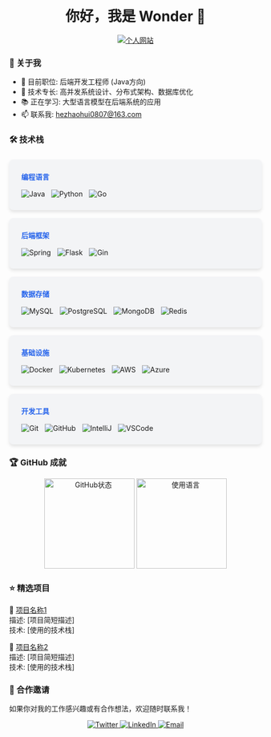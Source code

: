 <h1 align="center">你好，我是 Wonder 👋</h1>
<p align="center">
  <a href="https://www.hezhaohui.cn/">
    <img alt="个人网站" src="https://img.shields.io/badge/个人网站-分享知识-orange?style=flat&logo=gitbook">
  </a>
</p>

### 🧠 关于我

- 🔭 目前职位: 后端开发工程师 (Java方向)
- 🌱 技术专长: 高并发系统设计、分布式架构、数据库优化
- 📚 正在学习: 大型语言模型在后端系统的应用
- 📫 联系我: hezhaohui0807@163.com

### 🛠️ 技术栈

<div style="
    display: grid;
    grid-template-columns: repeat(auto-fit, minmax(300px, 1fr));
    gap: 1rem;
    margin-top: 1.5rem;
">

  <!-- 编程语言 -->
  <div style="
      background: #f3f4f6;
      padding: 1.5rem;
      border-radius: 0.5rem;
      box-shadow: 0 4px 6px rgba(0, 0, 0, 0.1);
  ">
    <h4 style="margin-top: 0; margin-bottom: 1rem; color: #2563eb">编程语言</h4>
    <div style="display: flex; flex-wrap: wrap; gap: 0.8rem">
      <img src="https://skillicons.dev/icons?i=java" title="Java" alt="Java" />
      <img src="https://skillicons.dev/icons?i=python" title="Python" alt="Python" />
      <img src="https://skillicons.dev/icons?i=go" title="Go" alt="Go" />
    </div>
  </div>
  
  <!-- 后端框架 -->
  <div style="
      background: #f3f4f6;
      padding: 1.5rem;
      border-radius: 0.5rem;
      box-shadow: 0 4px 6px rgba(0, 0, 0, 0.1);
  ">
    <h4 style="margin-top: 0; margin-bottom: 1rem; color: #2563eb">后端框架</h4>
    <div style="display: flex; flex-wrap: wrap; gap: 0.8rem">
      <img src="https://skillicons.dev/icons?i=spring" title="Spring" alt="Spring" />
      <img src="https://skillicons.dev/icons?i=flask" title="Flask" alt="Flask" />
      <img src="https://skillicons.dev/icons?i=gin" title="Gin" alt="Gin" />
    </div>
  </div>
  
  <!-- 数据存储 -->
  <div style="
      background: #f3f4f6;
      padding: 1.5rem;
      border-radius: 0.5rem;
      box-shadow: 0 4px 6px rgba(0, 0, 0, 0.1);
  ">
    <h4 style="margin-top: 0; margin-bottom: 1rem; color: #2563eb">数据存储</h4>
    <div style="display: flex; flex-wrap: wrap; gap: 0.8rem">
      <img src="https://skillicons.dev/icons?i=mysql" title="MySQL" alt="MySQL" />
      <img src="https://skillicons.dev/icons?i=postgres" title="PostgreSQL" alt="PostgreSQL" />
      <img src="https://skillicons.dev/icons?i=mongodb" title="MongoDB" alt="MongoDB" />
      <img src="https://skillicons.dev/icons?i=redis" title="Redis" alt="Redis" />
    </div>
  </div>
  
  <!-- 基础设施 -->
  <div style="
      background: #f3f4f6;
      padding: 1.5rem;
      border-radius: 0.5rem;
      box-shadow: 0 4px 6px rgba(0, 0, 0, 0.1);
  ">
    <h4 style="margin-top: 0; margin-bottom: 1rem; color: #2563eb">基础设施</h4>
    <div style="display: flex; flex-wrap: wrap; gap: 0.8rem">
      <img src="https://skillicons.dev/icons?i=docker" title="Docker" alt="Docker" />
      <img src="https://skillicons.dev/icons?i=kubernetes" title="Kubernetes" alt="Kubernetes" />
      <img src="https://skillicons.dev/icons?i=aws" title="AWS" alt="AWS" />
      <img src="https://skillicons.dev/icons?i=azure" title="Azure" alt="Azure" />
    </div>
  </div>
  
  <!-- 开发工具 -->
  <div style="
      background: #f3f4f6;
      padding: 1.5rem;
      border-radius: 0.5rem;
      box-shadow: 0 4px 6px rgba(0, 0, 0, 0.1);
  ">
    <h4 style="margin-top: 0; margin-bottom: 1rem; color: #2563eb">开发工具</h4>
    <div style="display: flex; flex-wrap: wrap; gap: 0.8rem">
      <img src="https://skillicons.dev/icons?i=git" title="Git" alt="Git" />
      <img src="https://skillicons.dev/icons?i=github" title="GitHub" alt="GitHub" />
      <img src="https://skillicons.dev/icons?i=idea" title="IntelliJ" alt="IntelliJ" />
      <img src="https://skillicons.dev/icons?i=vscode" title="VSCode" alt="VSCode" />
    </div>
  </div>
</div>

### 🏆 GitHub 成就

<p align="center">
  <img height="180em" src="https://github-readme-stats.vercel.app/api?username=2311719626&show_icons=true&theme=github_dark&include_all_commits=true&count_private=true" alt="GitHub状态" />
  <img height="180em" src="https://github-readme-stats.vercel.app/api/top-langs?username=2311719626&layout=compact&theme=github_dark" alt="使用语言" />
</p>

### ⭐ 精选项目

<!-- 项目1 -->
📌 [项目名称1](链接)  
描述: [项目简短描述]  
技术: [使用的技术栈]

<!-- 项目2 -->
📌 [项目名称2](链接)  
描述: [项目简短描述]  
技术: [使用的技术栈]

### 🤝 合作邀请
如果你对我的工作感兴趣或有合作想法，欢迎随时联系我！

<p align="center">
  <!-- 社交媒体链接 -->
  <a href="[Twitter链接]">
    <img alt="Twitter" src="https://img.shields.io/badge/Twitter-%231DA1F2.svg?style=flat&logo=Twitter&logoColor=white" />
  </a>
  <a href="[LinkedIn链接]">
    <img alt="LinkedIn" src="https://img.shields.io/badge/linkedin-%230077B5.svg?style=flat&logo=linkedin&logoColor=white" />
  </a>
  <a href="[邮件地址]">
    <img alt="Email" src="https://img.shields.io/badge/Email-联系我-purple?style=flat&logo=gmail" />
  </a>
</p>
